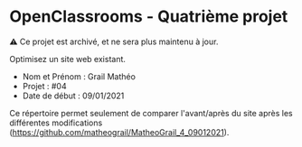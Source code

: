 # OpenClassrooms - Quatrième projet
⚠️ Ce projet est archivé, et ne sera plus maintenu à jour.

Optimisez un site web existant.

- Nom et Prénom : Grail Mathéo
- Projet : #04
- Date de début : 09/01/2021

Ce répertoire permet seulement de comparer l'avant/après du site après les différentes modifications (https://github.com/matheograil/MatheoGrail_4_09012021).
